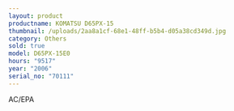 ```yaml
---
layout: product
productname: KOMATSU D65PX-15
thumbnail: /uploads/2aa8a1cf-68e1-48ff-b5b4-d05a38cd349d.jpg
category: Others
sold: true
model: D65PX-15E0
hours: "9517"
year: "2006"
serial_no: "70111"
---
```

A﻿C/EPA